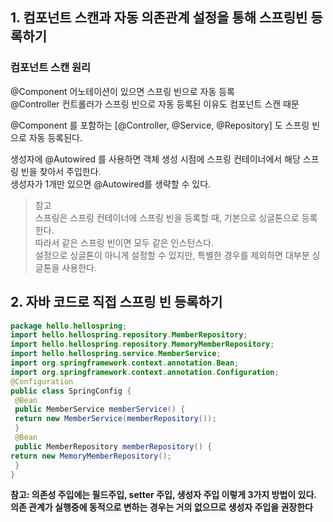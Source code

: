 ## 1. 컴포넌트 스캔과 자동 의존관계 설정을 통해 스프링빈 등록하기

### 컴포넌트 스캔 원리 
@Component 어노테이션이 있으면 스프링 빈으로 자동 등록            
@Controller 컨트롤러가 스프링 빈으로 자동 등록된 이유도 컴포넌트 스캔 때문          

@Component 를 포함하는 [@Controller, @Service, @Repository] 도 스프링 빈으로 자동 등록된다.           

생성자에 @Autowired 를 사용하면 객체 생성 시점에 스프링 컨테이너에서 해당 스프링 빈을 찾아서 주입한다.          
생성자가 1개만 있으면 @Autowired를 생략할 수 있다.            

>참고       
>스프링은 스프링 컨테이너에 스프링 빈을 등록할 때, 기본으로 싱글톤으로 등록한다.        
>따라서 같은 스프링 빈이면 모두 같은 인스턴스다.             
>설정으로 싱글톤이 아니게 설정할 수 있지만, 특별한 경우를 제외하면 대부분 싱글톤을 사용한다.            

## 2. 자바 코드로 직접 스프링 빈 등록하기 
```java
package hello.hellospring;
import hello.hellospring.repository.MemberRepository;
import hello.hellospring.repository.MemoryMemberRepository;
import hello.hellospring.service.MemberService;
import org.springframework.context.annotation.Bean;
import org.springframework.context.annotation.Configuration;
@Configuration
public class SpringConfig {
 @Bean
 public MemberService memberService() {
 return new MemberService(memberRepository());
 }
 @Bean
 public MemberRepository memberRepository() {
return new MemoryMemberRepository();
 }
}
```

**참고: 의존성 주입에는 필드주입, setter 주입, 생성자 주입 이렇게 3가지 방법이 있다.**        
**의존 관계가 실행중에 동적으로 변하는 경우는 거의 없으므로 생성자 주입을 권장한다**               

